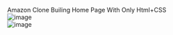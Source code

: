 Amazon Clone Builing Home Page With Only Html+CSS
<br>
![image](https://github.com/BrandDanish/First-Project-of-Web-Development/assets/120437779/54016007-7f76-4478-87d6-d1bb84325e01)
<br>
![image](https://github.com/BrandDanish/First-Project-of-Web-Development/assets/120437779/14ca1745-3cbb-4afe-9e64-5bdbb07b4a10)


